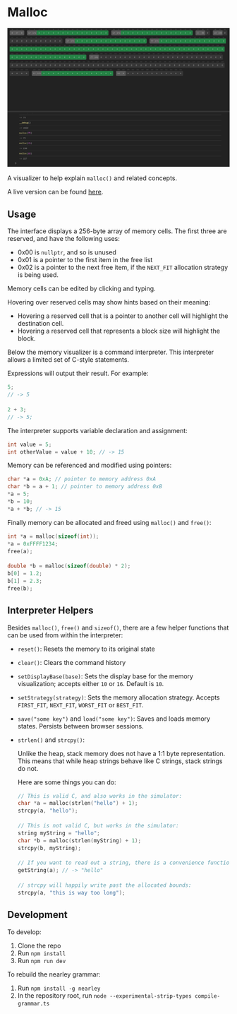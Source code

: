 # Malloc

![screenshot](screenshot.png)

A visualizer to help explain `malloc()` and related concepts.

A live version can be found [here](https://josh-audio.github.io/malloc).

## Usage

The interface displays a 256-byte array of memory cells. The first three are reserved, and have the following uses:
- 0x00 is `nullptr`, and so is unused
- 0x01 is a pointer to the first item in the free list
- 0x02 is a pointer to the next free item, if the `NEXT_FIT` allocation strategy is being used.

Memory cells can be edited by clicking and typing.

Hovering over reserved cells may show hints based on their meaning:
- Hovering a reserved cell that is a pointer to another cell will highlight the destination cell.
- Hovering a reserved cell that represents a block size will highlight the block.

Below the memory visualizer is a command interpreter. This interpreter allows a limited set of C-style statements.

Expressions will output their result. For example:

```c
5;
// -> 5

2 + 3;
// -> 5;
```

The interpreter supports variable declaration and assignment:

```c
int value = 5;
int otherValue = value + 10; // -> 15
```

Memory can be referenced and modified using pointers:

```c
char *a = 0xA; // pointer to memory address 0xA
char *b = a + 1; // pointer to memory address 0xB
*a = 5;
*b = 10;
*a + *b; // -> 15
```

Finally memory can be allocated and freed using `malloc()` and `free()`:

```c
int *a = malloc(sizeof(int));
*a = 0xFFFF1234;
free(a);

double *b = malloc(sizeof(double) * 2);
b[0] = 1.2;
b[1] = 2.3;
free(b);
```

## Interpreter Helpers

Besides `malloc()`, `free()` and `sizeof()`, there are a few helper functions that can be used from within the interpreter:
- `reset()`: Resets the memory to its original state
- `clear()`: Clears the command history
- `setDisplayBase(base)`: Sets the display base for the memory visualization; accepts either `10` or `16`. Default is `10`.
- `setStrategy(strategy)`: Sets the memory allocation strategy. Accepts `FIRST_FIT`, `NEXT_FIT`, `WORST_FIT` or `BEST_FIT`.
- `save("some key")` and `load("some key")`: Saves and loads memory states. Persists between browser sessions.
- `strlen()` and `strcpy()`:
  
  Unlike the heap, stack memory does not have a 1:1 byte representation. This means that while heap strings behave like C strings, stack strings do not.

  Here are some things you can do:

  ```c
  // This is valid C, and also works in the simulator:
  char *a = malloc(strlen("hello") + 1);
  strcpy(a, "hello");

  // This is not valid C, but works in the simulator:
  string myString = "hello";
  char *b = malloc(strlen(myString) + 1);
  strcpy(b, myString);

  // If you want to read out a string, there is a convenience function for it:
  getString(a); // -> "hello"

  // strcpy will happily write past the allocated bounds:
  strcpy(a, "this is way too long");
  ```

## Development

To develop:

1. Clone the repo
2. Run `npm install`
3. Run `npm run dev`

To rebuild the nearley grammar:

1. Run `npm install -g nearley`
2. In the repository root, run `node --experimental-strip-types compile-grammar.ts`
